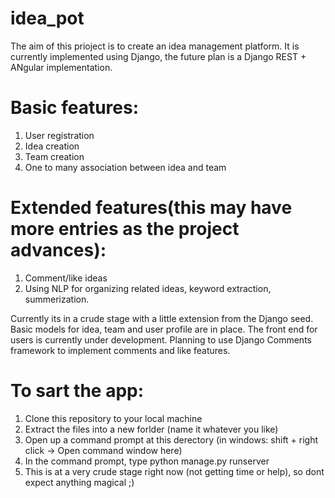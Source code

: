 # idea_pot

The aim of this prioject is to create an idea management platform. It is currently implemented using Django, the future plan is a Django REST + ANgular implementation.

# Basic features:
1. User registration
2. Idea creation
3. Team creation
4. One to many association between idea and team

# Extended features(this may have more entries as the project advances):
1. Comment/like ideas
2. Using NLP for organizing related ideas, keyword extraction, summerization.

Currently its in a crude stage with a little extension from the Django seed. Basic models for idea, team and user profile are in place. The front end for users is currently under development. Planning to use Django Comments framework to implement comments and like features.

# To sart the app:
1. Clone this repository to your local machine
2. Extract the files into a new forlder (name it whatever you like)
3. Open up a command prompt at this derectory (in windows: shift + right click -> Open command window here)
4. In the command prompt, type python manage.py runserver
5. This is at a very crude stage right now (not getting time or help), so dont expect anything magical ;)
